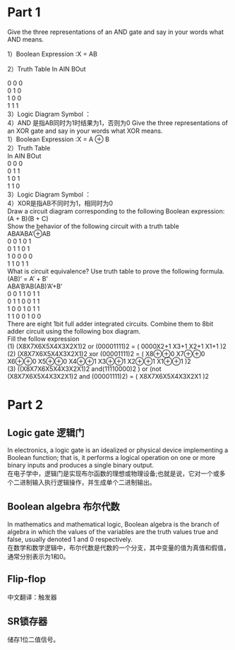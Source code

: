 

# Part 1


Give the three representations of an AND gate and say in your words what AND means.

1）Boolean Expression :X = AB

2）Truth Table
In AIN BOut

0 0 0  
0 1 0  
1 0 0   
1 1 1  
3）Logic Diagram Symbol ：  
4）AND 是指AB同时为1时结果为1，否则为0
Give the three representations of an XOR gate and say in your words what XOR means.   
1）Boolean Expression :X = A ⊕ B  
2）Truth Table  
In AIN BOut  
0 0 0   
0 1 1   
1 0 1   
1 1 0   
3）Logic Diagram Symbol ：  
4）XOR是指AB不同时为1，相同时为0  
Draw a circuit diagram corresponding to the following Boolean expression: (A + B)(B + C)  
Show the behavior of the following circuit with a truth table  
ABA’ABA’⊕AB  
0 0 1 0 1   
0 1 1 0 1   
1 0 0 0 0   
1 1 0 1 1   
What is circuit equivalence? Use truth table to prove the following formula. (AB)’ = A’ + B’  
ABA’B’AB(AB)’A’+B’  
0 0 1 1 0 1 1  
0 1 1 0 0 1 1  
1 0 0 1 0 1 1  
1 1 0 0 1 0 0  
There are eight 1bit full adder integrated circuits. Combine them to 8bit adder circuit using the following box diagram.   
Fill the follow expression  
(1) (X8X7X6X5X4X3X2X1)2 or (00001111)2 = ( 0000X2+1 X3+1 X2+1 X1+1 )2  
(2) (X8X7X6X5X4X3X2X1)2 xor (00001111)2 = ( X8⊕⊕0 X7⊕⊕0 X6⊕⊕0 X5⊕⊕0 X4⊕⊕1 X3⊕⊕1 X2⊕⊕1 X1⊕⊕1 )2  
(3) ((X8X7X6X5X4X3X2X1)2 and(11110000)2 ) or (not (X8X7X6X5X4X3X2X1)2 and (00001111)2) = ( X8X7X6X5X4X3X2X1 )2   
# Part 2
## Logic gate 逻辑门
In electronics, a logic gate is an idealized or physical device implementing a Boolean function; that is, it performs a logical operation on one or more binary inputs and produces a single binary output.  
在电子学中，逻辑门是实现布尔函数的理想或物理设备;也就是说，它对一个或多个二进制输入执行逻辑操作，并生成单个二进制输出。
## Boolean algebra 布尔代数
In mathematics and mathematical logic, Boolean algebra is the branch of algebra in which the values of the variables are the truth values true and false, usually denoted 1 and 0 respectively.  
在数学和数学逻辑中，布尔代数是代数的一个分支，其中变量的值为真值和假值，通常分别表示为1和0。
## Flip-flop
中文翻译：触发器  
## SR锁存器
储存1位二值信号。
